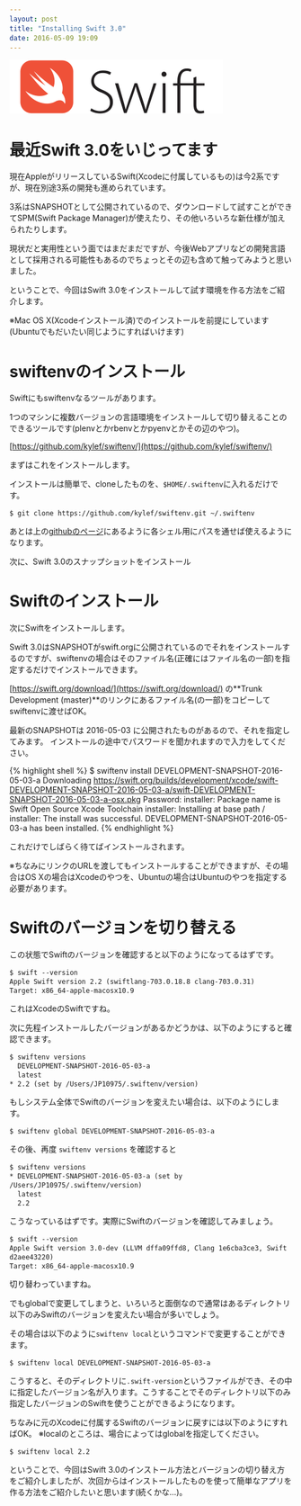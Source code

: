 ```yaml
---
layout: post
title: "Installing Swift 3.0"
date: 2016-05-09 19:09
---
```


![Swift](/assets/2016-05-09/swift.svg)

# 最近Swift 3.0をいじってます

現在AppleがリリースしているSwift(Xcodeに付属しているもの)は今2系ですが、現在別途3系の開発も進められています。

3系はSNAPSHOTとして公開されているので、ダウンロードして試すことができてSPM(Swift Package Manager)が使えたり、その他いろいろな新仕様が加えられたりします。

現状だと実用性という面ではまだまだですが、今後Webアプリなどの開発言語として採用される可能性もあるのでちょっとその辺も含めて触ってみようと思いました。

ということで、今回はSwift 3.0をインストールして試す環境を作る方法をご紹介します。

※Mac OS X(Xcodeインストール済)でのインストールを前提にしています(Ubuntuでもだいたい同じようにすればいけます)


# swiftenvのインストール

Swiftにもswiftenvなるツールがあります。

1つのマシンに複数バージョンの言語環境をインストールして切り替えることのできるツールです(plenvとかrbenvとかpyenvとかその辺のやつ)。

[https://github.com/kylef/swiftenv/](https://github.com/kylef/swiftenv/)

まずはこれをインストールします。

インストールは簡単で、cloneしたものを、`$HOME/.swiftenv`に入れるだけです。

```shell
$ git clone https://github.com/kylef/swiftenv.git ~/.swiftenv
```

あとは上の[githubのページ](https://github.com/kylef/swiftenv/)にあるように各シェル用にパスを通せば使えるようになります。

次に、Swift 3.0のスナップショットをインストール

# Swiftのインストール

次にSwiftをインストールします。

Swift 3.0はSNAPSHOTがswift.orgに公開されているのでそれをインストールするのですが、swiftenvの場合はそのファイル名(正確にはファイル名の一部)を指定するだけでインストールできます。

[https://swift.org/download/](https://swift.org/download/) の**Trunk Development (master)**のリンクにあるファイル名(の一部)をコピーしてswiftenvに渡せばOK。

最新のSNAPSHOTは 2016-05-03 に公開されたものがあるので、それを指定してみます。
インストールの途中でパスワードを聞かれますので入力をしてください。

{% highlight shell %}
$ swiftenv install DEVELOPMENT-SNAPSHOT-2016-05-03-a
Downloading https://swift.org/builds/development/xcode/swift-DEVELOPMENT-SNAPSHOT-2016-05-03-a/swift-DEVELOPMENT-SNAPSHOT-2016-05-03-a-osx.pkg
Password:
installer: Package name is Swift Open Source Xcode Toolchain
installer: Installing at base path /
installer: The install was successful.
DEVELOPMENT-SNAPSHOT-2016-05-03-a has been installed.
{% endhighlight %}

これだけでしばらく待てばインストールされます。

※ちなみにリンクのURLを渡してもインストールすることができますが、その場合はOS Xの場合はXcodeのやつを、Ubuntuの場合はUbuntuのやつを指定する必要があります。

# Swiftのバージョンを切り替える

この状態でSwiftのバージョンを確認すると以下のようになってるはずです。

```shell
$ swift --version
Apple Swift version 2.2 (swiftlang-703.0.18.8 clang-703.0.31)
Target: x86_64-apple-macosx10.9
```

これはXcodeのSwiftですね。

次に先程インストールしたバージョンがあるかどうかは、以下のようにすると確認できます。

```shell
$ swiftenv versions
  DEVELOPMENT-SNAPSHOT-2016-05-03-a
  latest
* 2.2 (set by /Users/JP10975/.swiftenv/version)
```

もしシステム全体でSwiftのバージョンを変えたい場合は、以下のようにします。

```shell
$ swiftenv global DEVELOPMENT-SNAPSHOT-2016-05-03-a
```

その後、再度 `swiftenv versions` を確認すると

```shell
$ swiftenv versions
* DEVELOPMENT-SNAPSHOT-2016-05-03-a (set by /Users/JP10975/.swiftenv/version)
  latest
  2.2
```

こうなっているはずです。実際にSwiftのバージョンを確認してみましょう。

```shell
$ swift --version
Apple Swift version 3.0-dev (LLVM dffa09ffd8, Clang 1e6cba3ce3, Swift d2aee43220)
Target: x86_64-apple-macosx10.9
```

切り替わっていますね。

でもglobalで変更してしまうと、いろいろと面倒なので通常はあるディレクトリ以下のみSwiftのバージョンを変えたい場合が多いでしょう。

その場合は以下のように`swiftenv local`というコマンドで変更することができます。

```shell
$ swiftenv local DEVELOPMENT-SNAPSHOT-2016-05-03-a
```

こうすると、そのディレクトリに`.swift-version`というファイルができ、その中に指定したバージョン名が入ります。こうすることでそのディレクトリ以下のみ指定したバージョンのSwiftを使うことができるようになります。

ちなみに元のXcodeに付属するSwiftのバージョンに戻すには以下のようにすればOK。
※localのところは、場合によってはglobalを指定してください。

```shell
$ swiftenv local 2.2
```

ということで、今回はSwift 3.0のインストール方法とバージョンの切り替え方をご紹介しましたが、次回からはインストールしたものを使って簡単なアプリを作る方法をご紹介したいと思います(続くかな…)。
